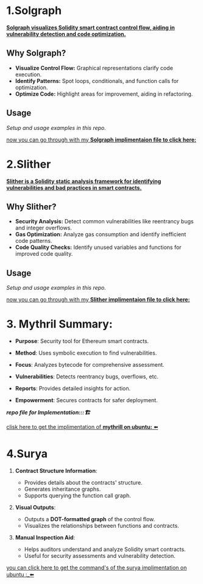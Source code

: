 # 1.Solgraph

<ins>**Solgraph visualizes Solidity smart contract control flow, aiding in vulnerability detection and code optimization.**</ins>

## Why Solgraph?

- **Visualize Control Flow:** Graphical representations clarify code execution.
- **Identify Patterns:** Spot loops, conditionals, and function calls for optimization.
- **Optimize Code:** Highlight areas for improvement, aiding in refactoring.

## Usage

*Setup and usage examples in this repo.*


[now you can go through with my **Solgraph implimentaion file to click here:**](https://github.com/Rjesh2006/Solidity_Smart_Contract_Analysis_Tools_and_Techniques/tree/main/solgraph.md)




# 2.Slither

<ins>**Slither is a Solidity static analysis framework for identifying vulnerabilities and bad practices in smart contracts.**</ins>

## Why Slither?

- **Security Analysis:** Detect common vulnerabilities like reentrancy bugs and integer overflows.
- **Gas Optimization:** Analyze gas consumption and identify inefficient code patterns.
- **Code Quality Checks:** Identify unused variables and functions for improved code quality.

## Usage

*Setup and usage examples in this repo.*



[now you can go through with my **Slither implimentaion file to click here:**](https://github.com/Rjesh2006/Solidity_Smart_Contract_Analysis_Tools_and_Techniques/tree/main/slither.md)



# 3. Mythril Summary:

- **Purpose**: Security tool for Ethereum smart contracts.
  
- **Method**: Uses symbolic execution to find vulnerabilities.
  
- **Focus**: Analyzes bytecode for comprehensive assessment.
  
- **Vulnerabilities**: Detects reentrancy bugs, overflows, etc.
  
- **Reports**: Provides detailed insights for action.
  
- **Empowerment**: Secures contracts for safer deployment.

***repo file for Implementation:::🏗️***

[clisk here to get the implimentation of **mythrill on ubuntu:** ⬅️](https://github.com/Rjesh2006/Solidity_Smart_Contract_Analysis_Tools_and_Techniques/tree/main/Mythrill.md)



# 4.Surya

1. **Contract Structure Information**:
    - Provides details about the contracts' structure.
    - Generates inheritance graphs.
    - Supports querying the function call graph.

2. **Visual Outputs**:
    - Outputs a **DOT-formatted graph** of the control flow.
    - Visualizes the relationships between functions and contracts.

3. **Manual Inspection Aid**:
    - Helps auditors understand and analyze Solidity smart contracts.
    - Useful for security assessments and vulnerability detection.


[you can click here to get the command's of the surya implimentation on ubuntu :_⬅️](https://github.com/Rjesh2006/Solidity_Smart_Contract_Analysis_Tools_and_Techniques/tree/main/Surya.md)

